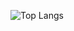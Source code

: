 ![Top Langs](https://github-readme-stats.vercel.app/api/top-langs/?username=ellenlouisedev&hide_progress=true)

